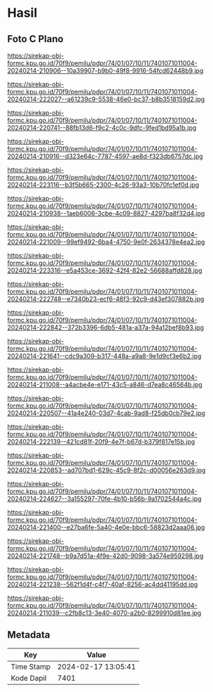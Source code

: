 # Hasil

## Foto C Plano

https://sirekap-obj-formc.kpu.go.id/70f9/pemilu/pdpr/74/01/07/10/11/7401071011004-20240214-210906--10a39907-b9b0-49f8-9916-54fcd62448b9.jpg

https://sirekap-obj-formc.kpu.go.id/70f9/pemilu/pdpr/74/01/07/10/11/7401071011004-20240214-222027--a61239c9-5538-46e0-bc37-b8b3518159d2.jpg

https://sirekap-obj-formc.kpu.go.id/70f9/pemilu/pdpr/74/01/07/10/11/7401071011004-20240214-220741--88fb13d6-f9c2-4c0c-9dfc-9fed1bd95a1b.jpg

https://sirekap-obj-formc.kpu.go.id/70f9/pemilu/pdpr/74/01/07/10/11/7401071011004-20240214-210916--d323e64c-7787-4597-ae8d-f323db6757dc.jpg

https://sirekap-obj-formc.kpu.go.id/70f9/pemilu/pdpr/74/01/07/10/11/7401071011004-20240214-223116--b3f5b665-2300-4c26-93a3-10b70fc1ef0d.jpg

https://sirekap-obj-formc.kpu.go.id/70f9/pemilu/pdpr/74/01/07/10/11/7401071011004-20240214-210938--1aeb6006-3cbe-4c09-8827-4297ba8f32d4.jpg

https://sirekap-obj-formc.kpu.go.id/70f9/pemilu/pdpr/74/01/07/10/11/7401071011004-20240214-221009--99ef9492-6ba4-4750-9e0f-2634378e4ea2.jpg

https://sirekap-obj-formc.kpu.go.id/70f9/pemilu/pdpr/74/01/07/10/11/7401071011004-20240214-223316--e5a453ce-3692-42f4-82e2-56688affd828.jpg

https://sirekap-obj-formc.kpu.go.id/70f9/pemilu/pdpr/74/01/07/10/11/7401071011004-20240214-222748--e7340b23-ecf6-46f3-92c9-d43ef307882b.jpg

https://sirekap-obj-formc.kpu.go.id/70f9/pemilu/pdpr/74/01/07/10/11/7401071011004-20240214-222842--372b3396-6db5-481a-a37a-94a12bef8b93.jpg

https://sirekap-obj-formc.kpu.go.id/70f9/pemilu/pdpr/74/01/07/10/11/7401071011004-20240214-221641--cdc9a309-b317-448a-a9a8-9e1d9cf3e6b2.jpg

https://sirekap-obj-formc.kpu.go.id/70f9/pemilu/pdpr/74/01/07/10/11/7401071011004-20240214-211008--a4acbe4e-e171-43c5-a846-d7ea8c46564b.jpg

https://sirekap-obj-formc.kpu.go.id/70f9/pemilu/pdpr/74/01/07/10/11/7401071011004-20240214-220507--41a4e240-03d7-4cab-9ad8-f25db0cb79e2.jpg

https://sirekap-obj-formc.kpu.go.id/70f9/pemilu/pdpr/74/01/07/10/11/7401071011004-20240214-222139--421cd81f-20f9-4e7f-b67d-b379f817e15b.jpg

https://sirekap-obj-formc.kpu.go.id/70f9/pemilu/pdpr/74/01/07/10/11/7401071011004-20240214-220853--ad707bd1-629c-45c9-8f2c-d00056e263d9.jpg

https://sirekap-obj-formc.kpu.go.id/70f9/pemilu/pdpr/74/01/07/10/11/7401071011004-20240214-224627--3a155297-70fe-4b10-b56b-9a1702544a4c.jpg

https://sirekap-obj-formc.kpu.go.id/70f9/pemilu/pdpr/74/01/07/10/11/7401071011004-20240214-221400--e27ba6fe-5a40-4e0e-bbc6-58823d2aaa06.jpg

https://sirekap-obj-formc.kpu.go.id/70f9/pemilu/pdpr/74/01/07/10/11/7401071011004-20240214-221748--b9a7d51a-4f9e-42d0-9098-3a574e959298.jpg

https://sirekap-obj-formc.kpu.go.id/70f9/pemilu/pdpr/74/01/07/10/11/7401071011004-20240214-221238--562f1d4f-c4f7-40af-8256-ac4dd41195dd.jpg

https://sirekap-obj-formc.kpu.go.id/70f9/pemilu/pdpr/74/01/07/10/11/7401071011004-20240214-211039--c2fb8c13-3e40-4070-a2b0-8299910d81ee.jpg


## Metadata

| Key        | Value               |
| ---------- | ------------------- |
| Time Stamp | 2024-02-17 13:05:41 |
| Kode Dapil | 7401                |



